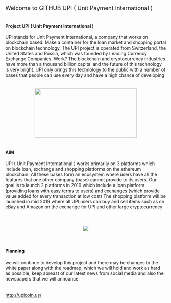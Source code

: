 <span style="font-size: large;"><span class="short_text" id="result_box" lang="en" tabindex="-1"><span class="">Welcome to</span></span> GITHUB UPI ( Unit Payment International )</span><br />
<br />
<div class="res-m-bttm wpb_column vc_column_container vc_col-sm-12 vc_col-md-4">
<div class="vc_column-inner ">
<div class="wpb_wrapper">
<div class="wpb_text_column wpb_content_element  text-box">
<div class="wpb_wrapper">
<h4>
Project UPI ( Unit Payment International )</h4>
UPI stands for Unit Payment International, a company that works on 
blockchain based. Make a container for the loan market and shopping 
portal on blockchain technology. The UPI project is operated from 
Switzerland, the United States and Russia, which was founded by Leading 
Currency Exchange Companies. Work? The blockchain and cryptocurrency 
industries have more than a thousand billion capital and the future of 
this technology is very bright. UPI only brings this technology to the 
public with a number of bases that people can use every day and have a 
high chance of developing<br />
<br />
<br />
<div class="separator" style="clear: both; text-align: center;">
<a href="http://upicoin.us/" imageanchor="1" style="margin-left: 1em; margin-right: 1em;"><img border="0" src="http://upicoin.us/wp-content/uploads/2018/09/Silver-Logo-MockUp-Templatefffddddddddd-1-e1537729765911.png" data-original-height="287" data-original-width="595" height="154" width="320" /></a></div>
<br />
<div class="res-m-bttm wpb_column vc_column_container vc_col-sm-12 vc_col-md-4">
<div class="vc_column-inner ">
<div class="wpb_wrapper">
<div class="wpb_text_column wpb_content_element  text-box">
<div class="wpb_wrapper">
<h4>
AIM</h4>
UPI ( Unit Payment International ) works primarily on 3 platforms 
which include loan, exchange and shopping platforms on the ethereum 
blockchain. All these bases form an ecosystem where users have all the 
features that one other company (base) cannot provide to its users. Our 
goal is to launch 2 platforms in 2019 which include a loan platform 
(providing loans with easy terms to users) and exchanges (which provide 
value added for every transaction at low cost) The shopping platform 
will be launched in mid 2019 where all UPI users can buy and sell items 
such as on eBay and Amazon on the exchange for UPI and other large 
cryptocurrency<br />
<br />
<br />
<br />
<div class="separator" style="clear: both; text-align: center;">
<a href="http://upicoin.us/" imageanchor="1" style="margin-left: 1em; margin-right: 1em;"><img border="0" src="http://upicoin.us/wp-content/uploads/2018/09/dddddd.png" /></a></div>
</div>
<div class="wpb_wrapper">
<br />
<br />
<h4>
Planning</h4>
we will continue to develop this project and there may be changes to 
the white paper along with the roadmap, which we will hold and work as 
hard as possible, keep abreast of our latest news from social media and 
also the newspapers that we will announce<br />
<br />
<br />
<a href="http://upicoin.us/" target="_blank">http://upicoin.us/</a></b><br />

